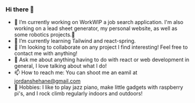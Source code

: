 ### Hi there 👋

- 🔭 I’m currently working on WorkWIP a job search application. I'm also working on a lead sheet generator, my personal website, as well as some robotics projects.🤖
- 🌱 I’m currently learning Tailwind and react-spring.
- 👯 I’m looking to collaborate on any project I find interesting! Feel free to contact me with anything!
- 💬 Ask me about anything having to do with react or web development in general, I love talking about what I do!
- 📫 How to reach me: You can shoot me an eamil at jordanshehane@gmail.com
- 🎉 Hobbies: I like to play jazz piano, make little gadgets with raspberry pi's, and I rock climb regularly indoors and outdoors!

